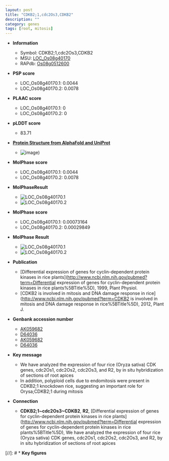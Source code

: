 ```yaml
---
layout: post
title: "CDKB2;1,cdc2Os3,CDKB2"
description: ""
category: genes
tags: [root, mitosis]
---
```


* **Information**  
    + Symbol: CDKB2;1,cdc2Os3,CDKB2  
    + MSU: [LOC_Os08g40170](http://rice.plantbiology.msu.edu/cgi-bin/ORF_infopage.cgi?orf=LOC_Os08g40170)  
    + RAPdb: [Os08g0512600](http://rapdb.dna.affrc.go.jp/viewer/gbrowse_details/irgsp1?name=Os08g0512600)  

* **PSP score**  
    + LOC_Os08g40170.1: 0.0044 
    + LOC_Os08g40170.2: 0.0078 

* **PLAAC score**  
    + LOC_Os08g40170.1: 0 
    + LOC_Os08g40170.2: 0 

* **pLDDT score**
    + 83.71

* **[Protein Structure from AlphaFold and UniProt](https://www.uniprot.org/uniprotkb/Q0J4I1/entry#structure)**
    + ![image](https://ricepsp.github.io/images/Q0/AF-Q0J4I1-F1.png))

* **MolPhase score**
    + LOC_Os08g40170.1: 0.0044
    + LOC_Os08g40170.2: 0.0078

* **MolPhaseResult**
    + ![LOC_Os08g40170.1](https://ricepsp.github.io/pictures/LOC_Os08g/LOC_Os08g40170.1.png)
    + ![LOC_Os08g40170.2](https://ricepsp.github.io/pictures/LOC_Os08g/LOC_Os08g40170.2.png)

* **MolPhase score**
    + LOC_Os08g40170.1: 0.00073164
    + LOC_Os08g40170.2: 0.00029849

* **MolPhase Result**
    + ![LOC_Os08g40170.1](https://304243504.github.io/Pictures/LOC_Os08g/LOC_Os08g40170.1.png)
    + ![LOC_Os08g40170.2](https://304243504.github.io/Pictures/LOC_Os08g/LOC_Os08g40170.2.png)

* **Publication**  
    + [Differential expression of genes for cyclin-dependent protein kinases in rice plants](http://www.ncbi.nlm.nih.gov/pubmed?term=Differential expression of genes for cyclin-dependent protein kinases in rice plants%5BTitle%5D), 1999, Plant Physiol.
    + [CDKB2 is involved in mitosis and DNA damage response in rice](http://www.ncbi.nlm.nih.gov/pubmed?term=CDKB2 is involved in mitosis and DNA damage response in rice%5BTitle%5D), 2012, Plant J.

* **Genbank accession number**  
    + [AK059682](http://www.ncbi.nlm.nih.gov/nuccore/AK059682)
    + [D64036](http://www.ncbi.nlm.nih.gov/nuccore/D64036)
    + [AK059682](http://www.ncbi.nlm.nih.gov/nuccore/AK059682)
    + [D64036](http://www.ncbi.nlm.nih.gov/nuccore/D64036)

* **Key message**  
    + We have analyzed the expression of four rice (Oryza sativa) CDK genes, cdc2Os1, cdc2Os2, cdc2Os3, and R2, by in situ hybridization of sections of root apices
    + In addition, polyploid cells due to endomitosis were present in CDKB2;1 knockdown rice, suggesting an important role for Orysa;CDKB2;1 during mitosis

* **Connection**  
    + __CDKB2;1~cdc2Os3~CDKB2__, __R2__, [Differential expression of genes for cyclin-dependent protein kinases in rice plants](http://www.ncbi.nlm.nih.gov/pubmed?term=Differential expression of genes for cyclin-dependent protein kinases in rice plants%5BTitle%5D), We have analyzed the expression of four rice (Oryza sativa) CDK genes, cdc2Os1, cdc2Os2, cdc2Os3, and R2, by in situ hybridization of sections of root apices

[//]: # * **Key figures**  


